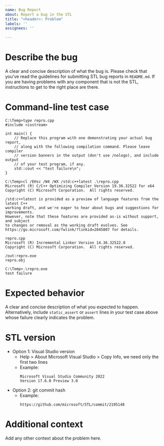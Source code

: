 ```yaml
---
name: Bug Report
about: Report a bug in the STL
title: "<header>: Problem"
labels: ''
assignees: ''

---
```


# Describe the bug
A clear and concise description of what the bug is. Please check that you've
read the guidelines for submitting STL bug reports in `README.md`. If you are
having problems with any component that is not the STL, instructions to get
to the right place are there.

# Command-line test case
```
C:\Temp>type repro.cpp
#include <iostream>

int main() {
    // Replace this program with one demonstrating your actual bug report,
    // along with the following compilation command. Please leave compiler
    // version banners in the output (don't use /nologo), and include output
    // of your test program, if any.
    std::cout << "test failure\n";
}

C:\Temp>cl /EHsc /W4 /WX /std:c++latest .\repro.cpp
Microsoft (R) C/C++ Optimizing Compiler Version 19.36.32522 for x64
Copyright (C) Microsoft Corporation.  All rights reserved.

/std:c++latest is provided as a preview of language features from the latest C++
working draft, and we're eager to hear about bugs and suggestions for improvements.
However, note that these features are provided as-is without support, and subject
to changes or removal as the working draft evolves. See
https://go.microsoft.com/fwlink/?linkid=2045807 for details.

repro.cpp
Microsoft (R) Incremental Linker Version 14.36.32522.0
Copyright (C) Microsoft Corporation.  All rights reserved.

/out:repro.exe
repro.obj

C:\Temp>.\repro.exe
test failure
```

# Expected behavior
A clear and concise description of what you expected to happen.
Alternatively, include `static_assert` or `assert` lines in your
test case above whose failure clearly indicates the problem.

# STL version
* Option 1: Visual Studio version
  + Help > About Microsoft Visual Studio > Copy Info, we need only the first two lines
  + Example:
    ```
    Microsoft Visual Studio Community 2022
    Version 17.6.0 Preview 3.0
    ```
* Option 2: git commit hash
  + Example:
    ```
    https://github.com/microsoft/STL/commit/2195148
    ```

# Additional context
Add any other context about the problem here.

